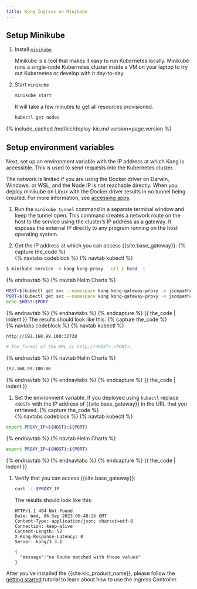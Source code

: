 ```yaml
---
title: Kong Ingress on Minikube
---
```


## Setup Minikube

1. Install [`minikube`](https://github.com/kubernetes/minikube)

   Minikube is a tool that makes it easy to run Kubernetes locally.
   Minikube runs a single-node Kubernetes cluster inside a VM on your laptop
   to try out Kubernetes or develop with it day-to-day.

1. Start `minikube`

   ```bash
   minikube start
   ```

   It will take a few minutes to get all resources provisioned.

   ```bash
   kubectl get nodes
   ```

{% include_cached /md/kic/deploy-kic.md version=page.version %}

## Setup environment variables

Next, set up an environment variable with the IP address at which
Kong is accessible. This is used to send requests into the
Kubernetes cluster.

The network is limited if you are using the Docker driver on Darwin, Windows, or WSL, and the Node IP is not reachable directly. When you deploy minikube on Linux with the Docker driver results in no tunnel being created. For more information, see [accessing apps](https://minikube.sigs.k8s.io/docs/handbook/accessing/#using-minikube-service-with-tunnel).

1. Run the `minikube tunnel` command in a separate terminal window  and keep the tunnel open.
   This command creates a network route on the host to the service using the cluster’s IP address as a gateway. It exposes the external IP directly to any program running on the host operating system.

1. Get the IP address at which you can access {{site.base_gateway}}:
   {% capture the_code %}   
{% navtabs codeblock %}
{% navtab kubectl %}
```bash
$ minikube service -n kong kong-proxy --url | head -1
```
{% endnavtab %}
{% navtab Helm Charts %}
   ```bash
   HOST=$(kubectl get svc --namespace kong kong-gateway-proxy -o jsonpath='{.status.loadBalancer.ingress[0].ip}')
   PORT=$(kubectl get svc --namespace kong kong-gateway-proxy -o jsonpath='{.spec.ports[0].port}')
   echo $HOST:$PORT
   ```
{% endnavtab %}
{% endnavtabs %}
{% endcapture %}
{{ the_code | indent }}
    The results should look like this:
   {% capture the_code %}  
{% navtabs codeblock %}
{% navtab kubectl %}
```bash
http://192.168.99.100:32728

# The format of the URL is http://<HOST>:<PORT>.
```
{% endnavtab %}
{% navtab Helm Charts %}
```bash
192.168.99.100:80
```
{% endnavtab %}
{% endnavtabs %}
{% endcapture %}
{{ the_code | indent }}
 
1. Set the environment variable. If you deployed using `kubectl` replace `<HOST>` with the IP address of {{site.base_gateway}} in the URL that you retrieved. 
   {% capture the_code %}     
{% navtabs codeblock %}
{% navtab kubectl %}
```bash
export PROXY_IP=${HOST}:${PORT}
```
{% endnavtab %}
{% navtab Helm Charts %}
```bash
export PROXY_IP=${HOST}:${PORT}
```
{% endnavtab %}
{% endnavtabs %}
{% endcapture %}
{{ the_code | indent }} 
1. Verify that you can access {{site.base_gateway}}:

   ```bash
   curl -i $PROXY_IP
   ```
   The results should look like this:
   ```text
   HTTP/1.1 404 Not Found
   Date: Wed, 06 Sep 2023 06:48:26 GMT
   Content-Type: application/json; charset=utf-8
   Connection: keep-alive
   Content-Length: 52
   X-Kong-Response-Latency: 0
   Server: kong/3.3.1

   {
     "message":"no Route matched with those values"
   }
   ```
After you've installed the {{site.kic_product_name}}, please follow the
[getting started](/kubernetes-ingress-controller/{{page.kong_version}}/guides/getting-started) tutorial to learn
about how to use the Ingress Controller.

